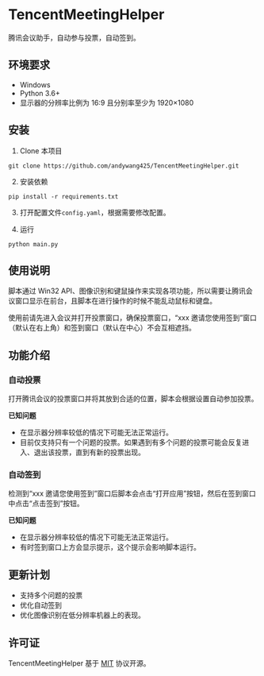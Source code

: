 # TencentMeetingHelper

腾讯会议助手，自动参与投票，自动签到。

## 环境要求

- Windows
- Python 3.6+
- 显示器的分辨率比例为 16:9 且分别率至少为 1920×1080

## 安装

1. Clone 本项目

```
git clone https://github.com/andywang425/TencentMeetingHelper.git
```

2. 安装依赖

```
pip install -r requirements.txt
```

3. 打开配置文件`config.yaml`，根据需要修改配置。

4. 运行

```
python main.py
```

## 使用说明

脚本通过 Win32 API、图像识别和键鼠操作来实现各项功能，所以需要让腾讯会议窗口显示在前台，且脚本在进行操作的时候不能乱动鼠标和键盘。

使用前请先进入会议并打开投票窗口，确保投票窗口，“xxx 邀请您使用签到”窗口（默认在右上角）和签到窗口（默认在中心）不会互相遮挡。

## 功能介绍

### 自动投票

打开腾讯会议的投票窗口并将其放到合适的位置，脚本会根据设置自动参加投票。

**已知问题**

- 在显示器分辨率较低的情况下可能无法正常运行。
- 目前仅支持只有一个问题的投票。如果遇到有多个问题的投票可能会反复进入、退出该投票，直到有新的投票出现。

### 自动签到

检测到“xxx 邀请您使用签到”窗口后脚本会点击“打开应用”按钮，然后在签到窗口中点击“点击签到”按钮。

**已知问题**

- 在显示器分辨率较低的情况下可能无法正常运行。
- 有时签到窗口上方会显示提示，这个提示会影响脚本运行。

## 更新计划

- 支持多个问题的投票
- 优化自动签到
- 优化图像识别在低分辨率机器上的表现。

## 许可证

TencentMeetingHelper 基于 [MIT](LICENSE) 协议开源。
